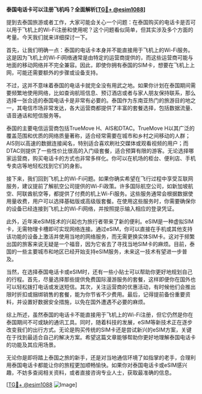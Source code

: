 **泰国电话卡可以注册飞机吗？全面解析[[TG💪+ @esim1088](https://t.me/s/esim1088)]**

提到去泰国旅游或者工作，大家可能会关心一个问题：在泰国购买的电话卡是否可以用于飞机上的Wi-Fi注册和使用呢？这个问题看似简单，但其实涉及多个方面的考量。今天我们就来详细探讨一下。

首先，让我们明确一点：泰国的电话卡本身并不能直接用于飞机上的Wi-Fi服务。这是因为飞机上的Wi-Fi网络通常是由特定的运营商提供的，而这些运营商可能与地面的移动网络并不完全兼容。因此，即使你拥有泰国的SIM卡，想要在飞机上上网，可能还需要额外的步骤或设备支持。

不过，这并不意味着泰国的电话卡就完全没有用武之地。如果你计划在泰国期间需要频繁地使用网络，比如查询航班信息、预订酒店或者与家人朋友保持联系，那么选择一张合适的泰国电话卡是非常有必要的。泰国作为东南亚热门的旅游目的地之一，其电信市场非常发达，各大运营商都提供了丰富的套餐选择，包括数据流量、语音通话和短信服务等。

泰国的主要电信运营商包括TrueMove H、AIS和DTAC。TrueMove H以其广泛的覆盖范围和优质的网络质量著称，适合经常需要在城市和乡村之间移动的人群；AIS则以高速的数据连接闻名，特别适合喜欢刷社交媒体或观看视频的用户；而DTAC则提供了一些性价比很高的入门级套餐，适合预算有限的游客。无论选择哪家运营商，购买电话卡的方式也非常多样化。你可以在机场的柜台、便利店、手机专卖店等地轻松找到它们的身影。

接下来，我们回到飞机上的Wi-Fi问题。如果你确实希望在飞行过程中享受互联网服务，建议提前了解航空公司提供的Wi-Fi政策。许多国际航空公司，如新加坡航空、阿联酋航空等，都提供了付费的机上Wi-Fi服务。这些服务通常会根据数据使用量收费，用户可以选择基础版或高级版套餐。在使用这些服务时，你需要确保你的设备已经连接到飞机上的Wi-Fi网络，并按照提示输入相应的登录凭证。

此外，近年来eSIM技术的兴起也为旅行者带来了新的便利。eSIM是一种虚拟SIM卡，无需物理卡槽即可实现网络连接。通过eSIM，你可以直接在手机或其他支持该功能的设备上激活并使用当地的网络服务，而无需更换实体SIM卡。这对于频繁出国的旅客来说无疑是一个福音，因为它省去了寻找当地SIM卡的麻烦。目前，泰国的一些主要城市和地区已经开始支持eSIM服务，未来这一技术有望进一步普及。

当然，在选择泰国电话卡或eSIM时，还有一些小贴士可以帮助你更好地规划自己的行程。首先，尽量选择那些提供免费国际漫游服务的套餐，这样即便你在国外也可以轻松拨打电话或发送短信。其次，关注运营商的优惠活动，有时候他们会推出限时折扣或捆绑销售的套餐，能为你节省不少费用。最后，记得提前备份重要资料，并设置好数据安全措施，以免在国外遭遇不必要的麻烦。

综上所述，虽然泰国的电话卡不能直接用于飞机上的Wi-Fi注册，但它仍然是你在泰国期间不可或缺的通讯工具。同时，随着科技的发展，eSIM等新技术正在逐步改变我们的出行方式。无论是购买传统的SIM卡还是尝试新兴的eSIM方案，关键在于找到最适合自己的解决方案。希望这篇文章能够帮助你更好地理解泰国电话卡的功能及其应用场景。

无论你是即将踏上泰国之旅的新手，还是对当地通信环境了如指掌的老手，合理利用泰国电话卡都能让你的旅程更加顺畅愉快。如果你对泰国电话卡或eSIM感兴趣，不妨多查阅相关资料，或者直接咨询专业人士，获取最准确的信息。

[[TG💪+ @esim1088](https://t.me/s/esim1088) ![Image](https://i.postimg.cc/4NQfJmqS/Snipaste-2025-05-13-00-14-12.png)]